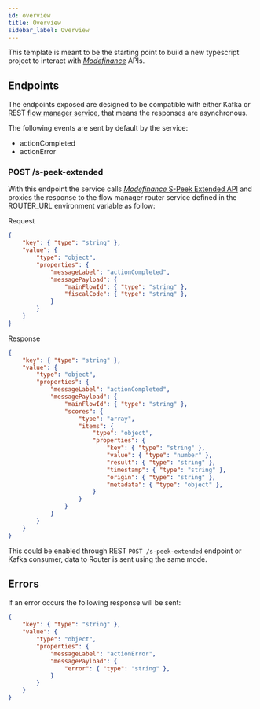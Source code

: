 ```yaml
---
id: overview
title: Overview
sidebar_label: Overview
---
```


<!--
WARNING: this file was automatically generated by Mia-Platform Doc Aggregator.
DO NOT MODIFY IT BY HAND.
Instead, modify the source file and run the aggregator to regenerate this file.
-->

This template is meant to be the starting point to build a new typescript project to interact with [*Modefinance*](https://www.modefinance.com/en) APIs.

## Endpoints
The endpoints exposed are designed to be compatible with either Kafka or REST [flow manager service](../../runtime_suite/flow-manager-service/overview), that means the responses are asynchronous. 

The following events are sent by default by the service:
- actionCompleted
- actionError

### POST /s-peek-extended
With this endpoint the service calls [*Modefinance* S-Peek Extended API](https://api.modefinancegate.com/it/doc/v1/index) and proxies the response to the flow manager router service defined in the ROUTER_URL environment variable as follow:

Request
```json
{
    "key": { "type": "string" },
    "value": {
        "type": "object",
        "properties": {
            "messageLabel": "actionCompleted",
            "messagePayload": {
                "mainFlowId": { "type": "string" },
                "fiscalCode": { "type": "string" },
            }
        }
    }
}
```

Response
```json
{
    "key": { "type": "string" },
    "value": {
        "type": "object",
        "properties": {
            "messageLabel": "actionCompleted",
            "messagePayload": {
                "mainFlowId": { "type": "string" },
                "scores": {
                    "type": "array",
                    "items": {
                        "type": "object",
                        "properties": {
                            "key": { "type": "string" },
                            "value": { "type": "number" },
                            "result": { "type": "string" },
                            "timestamp": { "type": "string" },
                            "origin": { "type": "string" },
                            "metadata": { "type": "object" },
                        }
                    } 
                }
            }
        }
    }
}
```
This could be enabled through REST `POST /s-peek-extended` endpoint or Kafka consumer, data to Router is sent using the same mode.


## Errors
If an error occurs the following response will be sent:
```json
{
    "key": { "type": "string" },
    "value": {
        "type": "object",
        "properties": {
            "messageLabel": "actionError",
            "messagePayload": {
                "error": { "type": "string" },
            }
        }
    }
}
```
